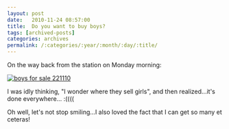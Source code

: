 ```yaml
---
layout: post
date:	2010-11-24 08:57:00
title:  Do you want to buy boys?
tags: [archived-posts]
categories: archives
permalink: /:categories/:year/:month/:day/:title/
---
```

On the way back from the station on Monday morning:


<a href="http://s835.photobucket.com/albums/zz275/dffrntpx/?action=view&amp;current=IMG_7039.jpg" target="_blank"><img src="http://i835.photobucket.com/albums/zz275/dffrntpx/IMG_7039.jpg" border="0" alt="boys for sale 221110"></a>


I was idly thinking, "I wonder where they sell girls", and then realized...it's done everywhere... :((((

Oh well, let's not stop smiling...I also loved the fact that I can get so many et ceteras!
